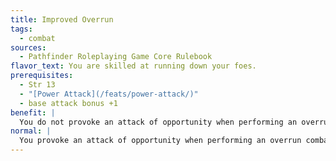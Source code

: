 ```yaml
---
title: Improved Overrun
tags:
  - combat
sources:
  - Pathfinder Roleplaying Game Core Rulebook
flavor_text: You are skilled at running down your foes.
prerequisites:
  - Str 13
  - "[Power Attack](/feats/power-attack/)"
  - base attack bonus +1
benefit: |
  You do not provoke an attack of opportunity when performing an overrun combat maneuver. In addition, you receive a +2 bonus on checks made to overrun a foe. You also receive a +2 bonus to your Combat Maneuver Defense whenever an opponent tries to overrun you. Targets of your overrun attempt may not chose to avoid you.
normal: |
  You provoke an attack of opportunity when performing an overrun combat maneuver.
---
```



